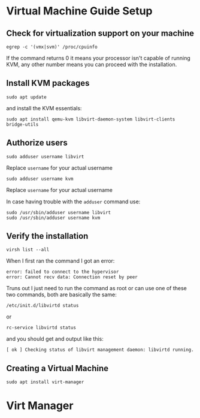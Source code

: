 # Virtual Machine Guide Setup

## Check for virtualization support on your machine
  
    egrep -c '(vmx|svm)' /proc/cpuinfo
    
If the command returns 0 it means your processor isn't capable of running KVM, any other number means you can proceed with the installation.

## Install KVM packages

    sudo apt update

and install the KVM essentials:

    sudo apt install qemu-kvm libvirt-daemon-system libvirt-clients bridge-utils

## Authorize users
    
    sudo adduser username libvirt
    
Replace `username` for your actual username
    
    sudo adduser username kvm
    
Replace `username` for your actual username

In case having trouble with the `adduser` command use:

    sudo /usr/sbin/adduser username libvirt
    sudo /usr/sbin/adduser username kvm

## Verify the installation

    virsh list --all

When I first ran the command I got an error:
    
    error: failed to connect to the hypervisor
    error: Cannot recv data: Connection reset by peer
    
Truns out I just need to run the  command as root or can use one of these two commands, both are basically the same:

    /etc/init.d/libvirtd status
or

    rc-service libvirtd status

and you should get and output like this:

    [ ok ] Checking status of libvirt management daemon: libvirtd running.

## Creating a Virtual Machine

    sudo apt install virt-manager

# Virt Manager
